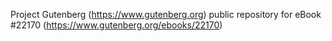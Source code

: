 Project Gutenberg (https://www.gutenberg.org) public repository for eBook #22170 (https://www.gutenberg.org/ebooks/22170)

